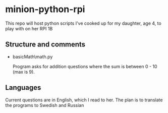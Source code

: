 # minion-python-rpi
This repo will host python scripts I've cooked up for my daughter, age 4, to play with on her RPI 1B

## Structure and comments
* basicMath\math.py
  
  Program asks for addition questions where the sum is between 0 - 10 (max is 9).

## Languages
Current questions are in English, which I read to her. The plan is to translate the programs to Swedish and Russian

